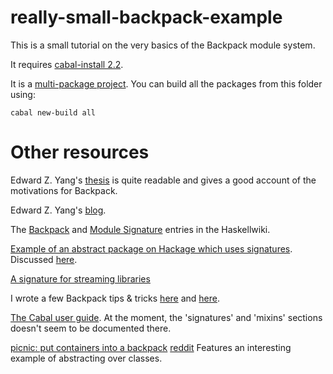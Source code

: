# really-small-backpack-example

This is a small tutorial on the very basics of the Backpack module system.

It requires [cabal-install 2.2](https://www.haskell.org/cabal/download.html). 

It is a [multi-package project](https://www.haskell.org/cabal/users-guide/nix-local-build.html#developing-multiple-packages). You can build all the packages from this folder using:

```
cabal new-build all
```

# Other resources

Edward Z. Yang's [thesis](https://github.com/ezyang/thesis/releases) is quite
readable and gives a good account of the motivations for Backpack.

Edward Z. Yang's [blog](http://blog.ezyang.com/category/haskell/backpack/).

The [Backpack](https://wiki.haskell.org/Backpack) and [Module
Signature](https://wiki.haskell.org/Module_signature) entries in the
Haskellwiki.

[Example of an abstract package on Hackage which uses
signatures](http://hackage.haskell.org/package/unpacked-containers). Discussed
[here](https://www.reddit.com/r/haskell/comments/8a5w1n/new_package_unpackedcontainers/).

[A signature for streaming libraries](https://github.com/danidiaz/streamy)

I wrote a few Backpack tips & tricks
[here](https://medium.com/@danidiaz/backpacking-tips-3adb727bb8f7) and
[here](https://medium.com/@danidiaz/backpacking-tips-ii-47fa86e5bf2).

[The Cabal user
guide](https://www.haskell.org/cabal/users-guide/nix-local-build-overview.html).
At the moment, the 'signatures' and 'mixins' sections doesn't seem to be
documented there.

[picnic: put containers into a backpack](https://kowainik.github.io/posts/2018-08-19-picnic-put-containers-into-a-backpack) [reddit](https://www.reddit.com/r/haskell/comments/98jegn/blog_post_picnic_put_containers_into_a_backpack/) Features an interesting example of abstracting over classes.

